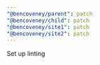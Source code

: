 ```yaml
---
"@bencoveney/parent": patch
"@bencoveney/child": patch
"@bencoveney/site1": patch
"@bencoveney/site2": patch
---
```


Set up linting
